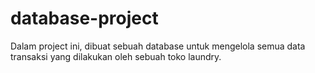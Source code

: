 # database-project

Dalam project ini, dibuat sebuah database untuk mengelola semua data transaksi yang dilakukan oleh sebuah toko laundry.
